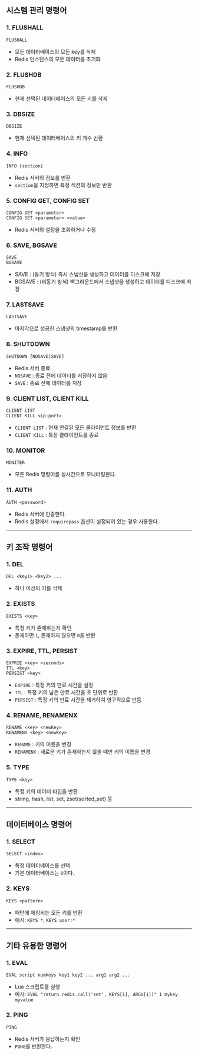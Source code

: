 ## 시스템 관리 명령어

### 1. FLUSHALL

```
FLUSHALL
```

- 모든 데이터베이스의 모든 key를 삭제
- Redis 인스턴스의 모든 데이터를 초기화

### 2. FLUSHDB

```
FLUSHDB
```

- 현재 선택된 데이터베이스의 모든 키를 삭제

### 3. DBSIZE

```
DBSIZE
```

- 현재 선택된 데이터베이스의 키 개수 반환

### 4. INFO

```
INFO [section]
```

- Redis 서버의 정보를 반환
- `section`을 지정하면 특정 섹션의 정보만 반환

### 5. CONFIG GET, CONFIG SET

```
CONFIG GET <parameter>
CONFIG SET <parameter> <value>
```

- Redis 서버의 설정을 조회하거나 수정

### 6. SAVE, BGSAVE

```
SAVE
BGSAVE
```

- SAVE : (동기 방식) 즉시 스냅샷을 생성하고 데이터를 디스크에 저장
- BGSAVE : (비동기 방식) 백그라운드에서 스냅샷을 생성하고 데이터를 디스크에 저장

### 7. LASTSAVE

```
LASTSAVE
```

- 마지막으로 성공한 스냅샷의 timestamp를 반환

### 8. SHUTDOWN

```
SHUTDOWN [NOSAVE|SAVE]
```

- Redis 서버 종료
- `NOSAVE` : 종료 전에 데이터를 저장하지 않음
- `SAVE` : 종료 전에 데이터를 저장

### 9. CLIENT LIST, CLIENT KILL

```
CLIENT LIST
CLIENT KILL <ip:port>
```

- `CLIENT LIST` : 현재 연결된 모든 클라이언트 정보를 반환
- `CLIENT KILL` : 특정 클라이언트를 종료

### 10. MONITOR

```
MONITER
```

- 모든 Redis 명령어를 실시간으로 모니터링한다.

### 11. AUTH

```
AUTH <password>
```

- Redis 서버에 인증한다.
- Redis 설정에서 `requirepass` 옵션이 설정되어 있는 경우 사용한다.

---

## 키 조작 명령어

### 1. DEL

```
DEL <key1> <key2> ...
```

- 하나 이상의 키를 삭제

### 2. EXISTS

```
EXISTS <key>
```

- 특정 키가 존재하는지 확인
- 존재하면 `1`, 존재하지 않으면 `0`을 반환

### 3. EXPIRE, TTL, PERSIST

```
EXPRIE <key> <seconds>
TTL <key>
PERSIST <key>
```

- `EXPIRE` : 특정 키의 만료 시간을 설정
- `TTL` : 특정 키의 남은 만료 시간을 초 단위로 반환
- `PERSIST` : 특정 키의 만료 시간을 제거하여 영구적으로 만듬

### 4. RENAME, RENAMENX

```
RENAME <key> <newKey>
RENAMENX <key> <newKey>
```

- `RENAME` : 키의 이름을 변경
- `RENAMENX` : 새로운 키가 존재하는지 않을 때만 키의 이름을 변경

### 5. TYPE

```
TYPE <key>
```

- 특정 키의 데이터 타입을 반환
- string, hash, list, set, zset(sorted_set) 등

---

## 데이터베이스 명령어

### 1. SELECT

```
SELECT <index>
```

- 특정 데이터베이스를 선택
- 기본 데이터베이스는 `0`이다.

### 2. KEYS

```
KEYS <pattern>
```

- 패턴에 매칭되는 모든 키를 반환
- 예시: `KEYS *`, `KEYS user:*`

---

## 기타 유용한 명령어

### 1. EVAL

```
EVAL script numkeys key1 key2 ... arg1 arg2 ...
```

- Lua 스크립트를 실행
- 예시: `EVAL "return redis.call('set', KEYS[1], ARGV[1])" 1 mykey myvalue`

### 2. PING

```
PING
```

- Redis 서버가 응답하는지 확인
- `PONG`를 반환한다.
